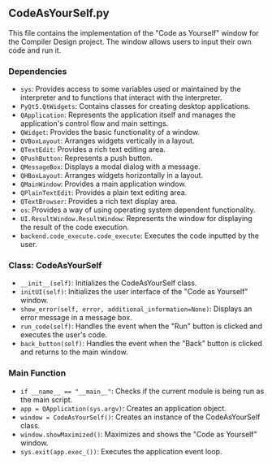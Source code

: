## CodeAsYourSelf.py

This file contains the implementation of the "Code as Yourself" window for the Compiler Design project. The window allows users to input their own code and run it.

### Dependencies

- `sys`: Provides access to some variables used or maintained by the interpreter and to functions that interact with the interpreter.
- `PyQt5.QtWidgets`: Contains classes for creating desktop applications.
- `QApplication`: Represents the application itself and manages the application's control flow and main settings.
- `QWidget`: Provides the basic functionality of a window.
- `QVBoxLayout`: Arranges widgets vertically in a layout.
- `QTextEdit`: Provides a rich text editing area.
- `QPushButton`: Represents a push button.
- `QMessageBox`: Displays a modal dialog with a message.
- `QHBoxLayout`: Arranges widgets horizontally in a layout.
- `QMainWindow`: Provides a main application window.
- `QPlainTextEdit`: Provides a plain text editing area.
- `QTextBrowser`: Provides a rich text display area.
- `os`: Provides a way of using operating system dependent functionality.
- `UI.ResultWindow.ResultWindow`: Represents the window for displaying the result of the code execution.
- `backend.code_execute.code_execute`: Executes the code inputted by the user.

### Class: CodeAsYourSelf

- `__init__(self)`: Initializes the CodeAsYourSelf class.
- `initUI(self)`: Initializes the user interface of the "Code as Yourself" window.
- `show_error(self, error, additional_information=None)`: Displays an error message in a message box.
- `run_code(self)`: Handles the event when the "Run" button is clicked and executes the user's code.
- `back_button(self)`: Handles the event when the "Back" button is clicked and returns to the main window.

### Main Function

- `if __name__ == "__main__"`: Checks if the current module is being run as the main script.
- `app = QApplication(sys.argv)`: Creates an application object.
- `window = CodeAsYourSelf()`: Creates an instance of the CodeAsYourSelf class.
- `window.showMaximized()`: Maximizes and shows the "Code as Yourself" window.
- `sys.exit(app.exec_())`: Executes the application event loop.